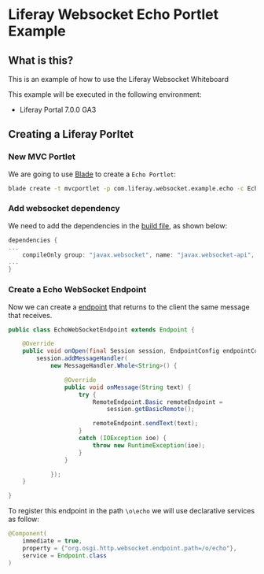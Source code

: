 # Liferay Websocket Echo Portlet Example

## What is this?

This is an example of how to use the Liferay Websocket Whiteboard

This example will be executed in the following environment:

* Liferay Portal 7.0.0 GA3

## Creating a Liferay Porltet

### New MVC Portlet
We are going to use [Blade](https://dev.liferay.com/develop/tutorials/-/knowledge_base/7-0/blade-cli) to create a `Echo Portlet`:

```sh
blade create -t mvcportlet -p com.liferay.websocket.example.echo -c EchoPortlet echo-portlet
```

### Add websocket dependency
We need to add the dependencies in the [build file](build.gradle), as shown below:

```gradle
dependencies {
...
    compileOnly group: "javax.websocket", name: "javax.websocket-api", version: "1.1"
...
}
```

### Create a Echo WebSocket Endpoint
Now we can create a [endpoint](src/main/java/com/liferay/websocket/example/echo/endpoint/EchoWebSocketEndpoint.java) that returns to the client the same message that receives.

```java
public class EchoWebSocketEndpoint extends Endpoint {

	@Override
	public void onOpen(final Session session, EndpointConfig endpointConfig) {
		session.addMessageHandler(
			new MessageHandler.Whole<String>() {

				@Override
				public void onMessage(String text) {
					try {
						RemoteEndpoint.Basic remoteEndpoint =
							session.getBasicRemote();

						remoteEndpoint.sendText(text);
					}
					catch (IOException ioe) {
						throw new RuntimeException(ioe);
					}
				}

			});
	}

}
```

To register this endpoint in the path `\o\echo` we will use declarative services as follow:

```java
@Component(
	immediate = true,
	property = {"org.osgi.http.websocket.endpoint.path=/o/echo"},
	service = Endpoint.class
)
```